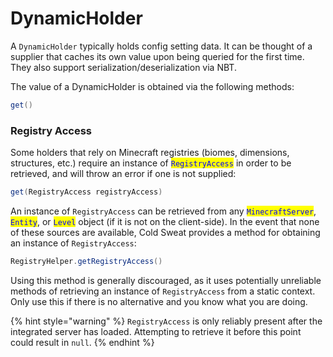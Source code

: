 # DynamicHolder

A `DynamicHolder` typically holds config setting data. It can be thought of a supplier that caches its own value upon being queried for the first time. They also support serialization/deserialization via NBT.

The value of a DynamicHolder is obtained via the following methods:

```java
get()
```

### Registry Access

Some holders that rely on Minecraft registries (biomes, dimensions, structures, etc.) require an instance of <mark style="color:blue;">`RegistryAccess`</mark> in order to be retrieved, and will throw an error if one is not supplied:

```java
get(RegistryAccess registryAccess)
```

An instance of `RegistryAccess` can be retrieved from any <mark style="color:blue;">`MinecraftServer`</mark>, <mark style="color:blue;">`Entity`</mark>, or <mark style="color:blue;">`Level`</mark> object (if it is not on the client-side). In the event that none of these sources are available, Cold Sweat provides a method for obtaining an instance of `RegistryAccess`:&#x20;

```java
RegistryHelper.getRegistryAccess()
```

Using this method is generally discouraged, as it uses potentially unreliable methods of retrieving an instance of  `RegistryAccess` from a static context. Only use this if there is no alternative and you know what you are doing.

{% hint style="warning" %}
`RegistryAccess` is only reliably present after the integrated server has loaded. Attempting to retrieve it before this point could result in `null`.
{% endhint %}
